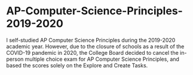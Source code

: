 # AP-Computer-Science-Principles-2019-2020
I self-studied AP Computer Science Principles during the 2019-2020 academic year. However, due to the closure of schools as a result of the COVID-19 pandemic in 2020, the College Board decided to cancel the in-person multiple choice exam for AP Computer Science Principles, and based the scores solely on the Explore and Create Tasks. 
